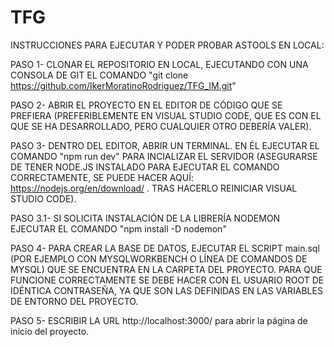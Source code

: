 # TFG

INSTRUCCIONES PARA EJECUTAR Y PODER PROBAR ASTOOLS EN LOCAL:



PASO 1- CLONAR EL REPOSITORIO EN LOCAL, EJECUTANDO CON UNA CONSOLA DE GIT EL COMANDO "git clone https://github.com/IkerMoratinoRodriguez/TFG_IM.git"

PASO 2- ABRIR EL PROYECTO EN EL EDITOR DE CÓDIGO QUE SE PREFIERA (PREFERIBLEMENTE EN VISUAL STUDIO CODE, QUE ES CON EL QUE SE HA DESARROLLADO, PERO CUALQUIER OTRO DEBERÍA VALER).

PASO 3- DENTRO DEL EDITOR, ABRIR UN TERMINAL. EN ÉL EJECUTAR EL COMANDO "npm run dev" PARA INCIALIZAR EL SERVIDOR 
(ASEGURARSE DE TENER NODE.JS INSTALADO PARA EJECUTAR EL COMANDO CORRECTAMENTE, SE PUEDE HACER AQUÍ: https://nodejs.org/en/download/ . TRAS HACERLO REINICIAR VISUAL STUDIO CODE).
 
  PASO 3.1- SI SOLICITA INSTALACIÓN DE LA LIBRERÍA NODEMON EJECUTAR EL COMANDO "npm install -D nodemon"

PASO 4- PARA CREAR LA BASE DE DATOS, EJECUTAR EL SCRIPT main.sql (POR EJEMPLO CON MYSQLWORKBENCH O LÍNEA DE COMANDOS DE MYSQL) QUE SE ENCUENTRA EN LA CARPETA DEL PROYECTO. PARA QUE FUNCIONE CORRECTAMENTE SE DEBE HACER CON EL USUARIO ROOT DE IDÉNTICA CONTRASEÑA, YA QUE SON LAS DEFINIDAS EN LAS VARIABLES DE ENTORNO DEL PROYECTO.

PASO 5- ESCRIBIR LA URL http://localhost:3000/ para abrir la página de inicio del proyecto.
